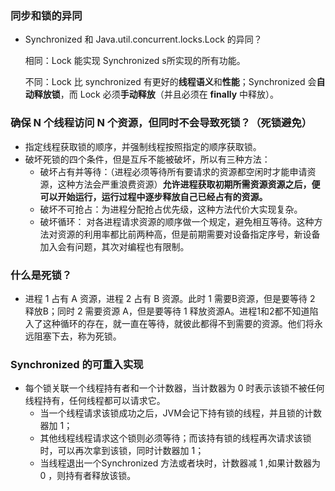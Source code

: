 ### 同步和锁的异同

- Synchronized 和 Java.util.concurrent.locks.Lock 的异同？

  相同：Lock 能实现 Synchronized s所实现的所有功能。

  不同：Lock 比 synchronized 有更好的**线程语义**和**性能**；Synchronized 会**自动释放锁**，而 Lock 必须**手动释放**（并且必须在 **finally** 中释放）。

### 确保 N 个线程访问 N 个资源，但同时不会导致死锁？（死锁避免）

- 指定线程获取锁的顺序，并强制线程按照指定的顺序获取锁。
- 破坏死锁的四个条件，但是互斥不能被破坏，所以有三种方法：
  - 破坏占有并等待：（进程必须等待所有要请求的资源都空闲时才能申请资源，这种方法会严重浪费资源）**允许进程获取初期所需资源资源之后，便可以开始运行，运行过程中逐步释放自己已经占有的资源。**
  - 破坏不可抢占：为进程分配抢占优先级，这种方法代价大实现复杂。
  - 破坏循环： 对各进程请求资源的顺序做一个规定，避免相互等待。这种方法对资源的利用率都比前两种高，但是前期需要对设备指定序号，新设备加入会有问题，其次对编程也有限制。

### 什么是死锁？

- 进程 1 占有 A 资源，进程 2 占有 B 资源。此时 1 需要B资源，但是要等待 2 释放B；同时 2 需要资源 A，但是要等待 1 释放资源A。进程1和2都不知道陷入了这种循环的存在，就一直在等待，就彼此都得不到需要的资源。他们将永远阻塞下去，称为死锁。

### Synchronized 的可重入实现

- 每个锁关联一个线程持有者和一个计数器，当计数器为 0 时表示该锁不被任何线程持有，任何线程都可以请求它。
  - 当一个线程请求该锁成功之后，JVM会记下持有锁的线程，并且锁的计数器加 1；
  - 其他线程线程请求这个锁则必须等待；而该持有锁的线程再次请求该锁时，可以再次拿到该锁，同时计数器加 1；
  - 当线程退出一个Synchronized 方法或者块时，计数器减 1 ,如果计数器为 0 ，则持有者释放该锁。